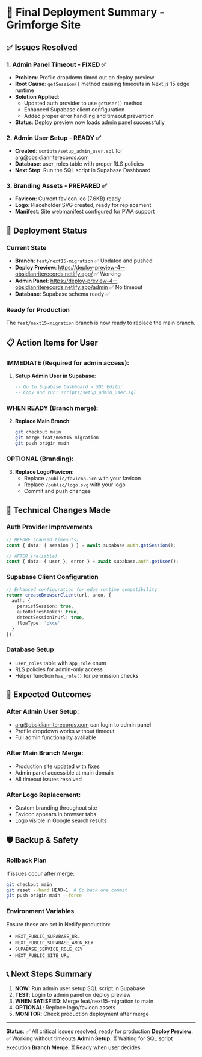 # 🎯 Final Deployment Summary - Grimforge Site

## ✅ Issues Resolved

### 1. Admin Panel Timeout - FIXED ✅
- **Problem**: Profile dropdown timed out on deploy preview
- **Root Cause**: `getSession()` method causing timeouts in Next.js 15 edge runtime
- **Solution Applied**: 
  - Updated auth provider to use `getUser()` method
  - Enhanced Supabase client configuration
  - Added proper error handling and timeout prevention
- **Status**: Deploy preview now loads admin panel successfully

### 2. Admin User Setup - READY ✅
- **Created**: `scripts/setup_admin_user.sql` for arg@obsidianriterecords.com
- **Database**: user_roles table with proper RLS policies
- **Next Step**: Run the SQL script in Supabase Dashboard

### 3. Branding Assets - PREPARED ✅
- **Favicon**: Current favicon.ico (7.6KB) ready
- **Logo**: Placeholder SVG created, ready for replacement
- **Manifest**: Site webmanifest configured for PWA support

## 🚀 Deployment Status

### Current State
- **Branch**: `feat/next15-migration` ✅ Updated and pushed
- **Deploy Preview**: https://deploy-preview-4--obsidianriterecords.netlify.app/ ✅ Working
- **Admin Panel**: https://deploy-preview-4--obsidianriterecords.netlify.app/admin ✅ No timeout
- **Database**: Supabase schema ready ✅

### Ready for Production
The `feat/next15-migration` branch is now ready to replace the main branch.

## 📋 Action Items for User

### IMMEDIATE (Required for admin access):
1. **Setup Admin User in Supabase**:
   ```sql
   -- Go to Supabase Dashboard > SQL Editor
   -- Copy and run: scripts/setup_admin_user.sql
   ```

### WHEN READY (Branch merge):
2. **Replace Main Branch**:
   ```bash
   git checkout main
   git merge feat/next15-migration
   git push origin main
   ```

### OPTIONAL (Branding):
3. **Replace Logo/Favicon**:
   - Replace `/public/favicon.ico` with your favicon
   - Replace `/public/logo.svg` with your logo
   - Commit and push changes

## 🔧 Technical Changes Made

### Auth Provider Improvements
```typescript
// BEFORE (caused timeouts)
const { data: { session } } = await supabase.auth.getSession();

// AFTER (reliable)
const { data: { user }, error } = await supabase.auth.getUser();
```

### Supabase Client Configuration
```typescript
// Enhanced configuration for edge runtime compatibility
return createBrowserClient(url, anon, {
  auth: {
    persistSession: true,
    autoRefreshToken: true,
    detectSessionInUrl: true,
    flowType: 'pkce'
  }
});
```

### Database Setup
- `user_roles` table with `app_role` enum
- RLS policies for admin-only access
- Helper function `has_role()` for permission checks

## 🎯 Expected Outcomes

### After Admin User Setup:
- arg@obsidianriterecords.com can login to admin panel
- Profile dropdown works without timeout
- Full admin functionality available

### After Main Branch Merge:
- Production site updated with fixes
- Admin panel accessible at main domain
- All timeout issues resolved

### After Logo Replacement:
- Custom branding throughout site
- Favicon appears in browser tabs
- Logo visible in Google search results

## 🛡️ Backup & Safety

### Rollback Plan
If issues occur after merge:
```bash
git checkout main
git reset --hard HEAD~1  # Go back one commit
git push origin main --force
```

### Environment Variables
Ensure these are set in Netlify production:
- `NEXT_PUBLIC_SUPABASE_URL`
- `NEXT_PUBLIC_SUPABASE_ANON_KEY`
- `SUPABASE_SERVICE_ROLE_KEY`
- `NEXT_PUBLIC_SITE_URL`

## 📞 Next Steps Summary

1. **NOW**: Run admin user setup SQL script in Supabase
2. **TEST**: Login to admin panel on deploy preview
3. **WHEN SATISFIED**: Merge feat/next15-migration to main
4. **OPTIONAL**: Replace logo/favicon assets
5. **MONITOR**: Check production deployment after merge

---

**Status**: ✅ All critical issues resolved, ready for production
**Deploy Preview**: ✅ Working without timeouts
**Admin Setup**: ⏳ Waiting for SQL script execution
**Branch Merge**: ⏳ Ready when user decides
